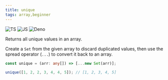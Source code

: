 ```yaml
---
title: unique
tags: array,beginner
---
```


![TS](https://img.shields.io/badge/supports-typescript-blue.svg?style=flat-square)
![JS](https://img.shields.io/badge/supports-javascript-yellow.svg?style=flat-square)
![Deno](https://img.shields.io/badge/supports-deno-green.svg?style=flat-square)

Returns all unique values in an array.

Create a `Set` from the given array to discard duplicated values, then use the spread operator (`...`) to convert it back to an array.

```ts title="typescript"
const unique = (arr: any[]) => [...new Set(arr)];
```

```ts title="typescript"
unique([1, 2, 2, 3, 4, 4, 5]); // [1, 2, 3, 4, 5]
```
